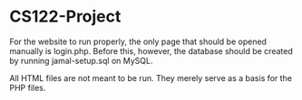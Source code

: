# CS122-Project

For the website to run properly, the only page that should be opened manually is login.php.
Before this, however, the database should be created by running jamal-setup.sql on MySQL.

All HTML files are not meant to be run. They merely serve as a basis for the PHP files.
